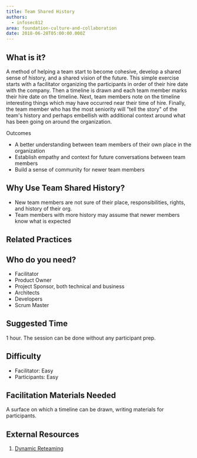 ```yaml
---
title: Team Shared History
authors:
  - infosec812
area: foundation-culture-and-collaboration
date: 2018-06-28T05:00:00.000Z
---
```


## What is it?

A method of helping a team start to become cohesive, develop a shared sense of history, and a shared vision of the future. This simple exercise starts with a facilitator organizing the participants in order of their hire date with the company. Then a timeline is drawn and each team member marks their hire date on the timeline. Next, team members note on the timeline interesting things which may have occurred near their time of hire. Finally, the team member who has the most seniority will "tell the story" of the team's history and perhaps embellish with additional context around what has been going on around the organization.

Outcomes
- A better understanding between team members of their own place in the organization
- Establish empathy and context for future conversations between team members
- Build a sense of community for newer team members

## Why Use Team Shared History?

- New team members are not sure of their place, responsibilities, rights, and history of their org.
- Team members with more history may assume that newer members know what is expected

## Related Practices


## Who do you need?

- Facilitator
- Product Owner
- Project Sponsor, both technical and business
- Architects
- Developers
- Scrum Master

## Suggested Time

1 hour. The session can be done without any participant prep.

## Difficulty

- Facilitator: Easy
- Participants: Easy

## Facilitation Materials Needed

A surface on which a timeline can be drawn, writing materials for participants.

## External Resources

1. <a name="footnote-1"></a>[Dynamic Reteaming](https://leanpub.com/dynamicreteaming)
